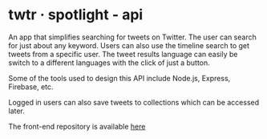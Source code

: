 # twtr · spotlight - api

An app that simplifies searching for tweets on Twitter. The user can search for just about any keyword. Users can also use the timeline search to get tweets from a specific user. The tweet results language can easily be switch to a different languages with the click of just a button.

Some of the tools used to design this API include Node.js, Express, Firebase, etc.

Logged in users can also save tweets to collections which can be accessed later.

The front-end repository is available [here](https://github.com/lekeodewuyi/twtr-spotlight-frontend)